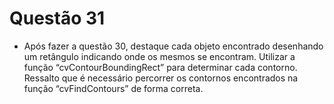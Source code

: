 # Questão 31

- Após fazer a questão 30, destaque cada objeto encontrado desenhando um retângulo indicando onde os mesmos se
encontram. Utilizar a função “cvContourBoundingRect” para determinar cada contorno. Ressalto que é necessário percorrer
os contornos encontrados na função “cvFindContours” de forma correta.